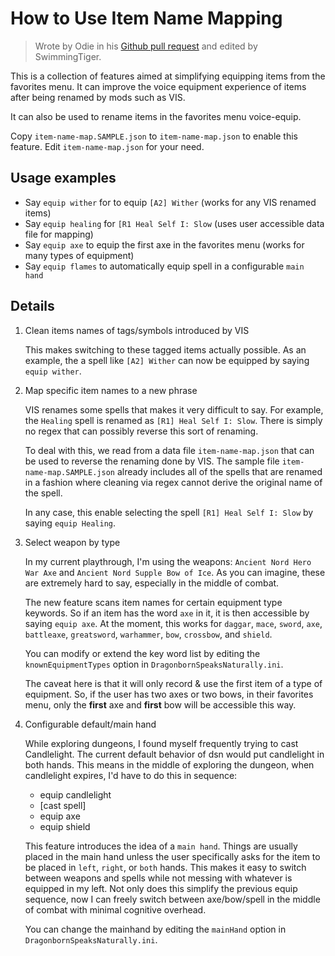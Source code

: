 # How to Use Item Name Mapping

> Wrote by Odie in his [Github pull request](https://github.com/DougHamil/DragonbornSpeaksNaturally/pull/6)
> and edited by SwimmingTiger.

This is a collection of features aimed at simplifying equipping items from the favorites menu.
It can improve the voice equipment experience of items after being renamed by mods such as VIS.

It can also be used to rename items in the favorites menu voice-equip.

Copy `item-name-map.SAMPLE.json` to `item-name-map.json` to enable this feature. Edit `item-name-map.json` for your need.

## Usage examples

* Say `equip wither` for to equip `[A2] Wither` (works for any VIS renamed items)
* Say `equip healing` for `[R1 Heal Self I: Slow` (uses user accessible data file for mapping)
* Say `equip axe` to equip the first axe in the favorites menu (works for many types of equipment)
* Say `equip flames` to automatically equip spell in a configurable `main hand`

## Details

1. Clean items names of tags/symbols introduced by VIS

   This makes switching to these tagged items actually possible.
   As an example, the a spell like `[A2] Wither` can now be equipped by saying `equip wither`.

2. Map specific item names to a new phrase

   VIS renames some spells that makes it very difficult to say.
   For example, the `Healing` spell is renamed as `[R1] Heal Self I: Slow`.
   There is simply no regex that can possibly reverse this sort of renaming.

   To deal with this, we read from a data file `item-name-map.json` that can
   be used to reverse the renaming done by VIS.
   The sample file `item-name-map.SAMPLE.json` already includes all of the spells that are
   renamed in a fashion where cleaning via regex cannot derive the original name of the spell.

   In any case, this enable selecting the spell `[R1] Heal Self I: Slow` by saying `equip Healing`.

3. Select weapon by type

   In my current playthrough, I'm using the weapons: `Ancient Nord Hero War Axe` and `Ancient Nord Supple Bow of Ice`.
   As you can imagine, these are extremely hard to say, especially in the middle of combat.

   The new feature scans item names for certain equipment type keywords.
   So if an item has the word `axe` in it, it is then accessible by saying `equip axe`.
   At the moment, this works for `daggar`, `mace`, `sword`, `axe`, `battleaxe`, `greatsword`, `warhammer`,
   `bow`, `crossbow`, and `shield`.

   You can modify or extend the key word list by editing the `knownEquipmentTypes` option in `DragonbornSpeaksNaturally.ini`.

   The caveat here is that it will only record & use the first item of a type of equipment.
   So, if the user has two axes or two bows, in their favorites menu, only the **first** axe
   and **first** bow will be accessible this way.

4. Configurable default/main hand

   While exploring dungeons, I found myself frequently trying to cast Candlelight.
   The current default behavior of dsn would put candlelight in both hands.
   This means in the middle of exploring the dungeon, when candlelight expires,
   I'd have to do this in sequence:

   * equip candlelight
   * [cast spell]
   * equip axe
   * equip shield

    This feature introduces the idea of a `main hand`.
    Things are usually placed in the main hand unless the user specifically asks for the item to be placed
    in `left`, `right`, or `both` hands.
    This makes it easy to switch between weapons and spells while not messing with whatever is equipped in my left.
    Not only does this simplify the previous equip sequence, now I can freely switch between axe/bow/spell in
    the middle of combat with minimal cognitive overhead.

    You can change the mainhand by editing the `mainHand` option in `DragonbornSpeaksNaturally.ini`.
